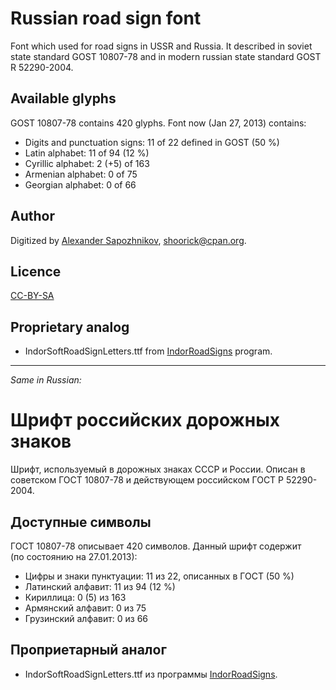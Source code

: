 Russian road sign font
======================

Font which used for road signs in USSR and Russia.
It described in soviet state standard GOST 10807-78 and in modern russian state standard GOST R 52290-2004.

Available glyphs
----------------

GOST 10807-78 contains 420 glyphs. Font now (Jan 27, 2013) contains:

* Digits and punctuation signs: 11 of 22 defined in GOST (50 %)
* Latin alphabet: 11 of 94 (12 %)
* Cyrillic alphabet: 2 (+5) of 163
* Armenian alphabet: 0 of 75
* Georgian alphabet: 0 of 66

Author
------

Digitized by [Alexander Sapozhnikov](http://shoorick.ru/), <shoorick@cpan.org>.

Licence
-------

[CC-BY-SA](http://creativecommons.org/licenses/by-sa/3.0/)

Proprietary analog
------------------

* IndorSoftRoadSignLetters.ttf from [IndorRoadSigns](http://www.indorsoft.ru/products/roadsigns/) program.

--------------------------------------------------
_Same in Russian:_

Шрифт российских дорожных знаков
================================

Шрифт, используемый в дорожных знаках СССР и России.
Описан в советском ГОСТ 10807-78 и действующем российском ГОСТ Р 52290-2004.

Доступные символы
----------------

ГОСТ 10807-78 описывает 420 символов. Данный шрифт содержит (по состоянию на 27.01.2013):

* Цифры и знаки пунктуации: 11 из 22, описанных в ГОСТ (50 %)
* Латинский алфавит: 11 из 94 (12 %)
* Кириллица: 0 (5) из 163
* Армянский алфавит: 0 из 75
* Грузинский алфавит: 0 из 66

Проприетарный аналог
--------------------

* IndorSoftRoadSignLetters.ttf из программы [IndorRoadSigns](http://www.indorsoft.ru/products/roadsigns/).
